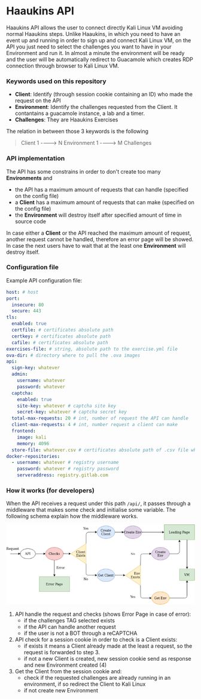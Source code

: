 # Haaukins API

Haaukins API allows the user to connect directly Kali Linux VM avoiding normal Haaukins steps. Unlike Haaukins, in which
you need to have an event up and running in order to sign up and connect Kali Linux VM, on the API you just need to select
the challenges you want to have in your Environment and run it. In almost a minute the environment will be ready and the 
user will be automatically redirect to Guacamole which creates RDP connection through browser to Kali Linux VM.

### Keywords used on this repository
- **Client**: Identify (through session cookie containing an ID) who made the request on the API
- **Environment**: Identify the challenges requested from the Client. It contantains a guacamole instance, a lab and a timer.
- **Challenges**: They are Haaukins Exercises

The relation in between those 3 keywords is the following 
> Client 1 ----> N Environment 1 ----> M Challenges

### API implementation
The API has some constrains in order to don't create too many **Environments** and 
- the API has a maximum amount of requests that can handle (specified on the config file)
- a **Client** has a maximum amount of requests that can make (specified on the config file)
- the **Environment** will destroy itself after specified amount of time in source code

In case either a **Client** or the API reached the maximum amount of request, another request cannot be handled, therefore an 
error page will be showed. In case the next users have to wait that at the least one **Environment** will destroy itself.

### Configuration file
Example API configuration file: 
```yaml
host: # host
port:
  insecure: 80
  secure: 443
tls: 
  enabled: true
  certfile: # certificates absolute path
  certkey: # certificates absolute path
  cafile: # certificates absolute path
exercises-file: # string, absolute path to the exercise.yml file
ova-dir: # directory where to pull the .ova images
api:
  sign-key: whatever
  admin:
    username: whatever
    password: whatever
  captcha: 
    enabled: true
    site-key: whatever # captcha site key
    secret-key: whatever # captcha secret key
  total-max-requests: 20 # int, number of request the API can handle
  client-max-requests: 4 # int, number request a client can make
  frontend:
    image: kali
    memory: 4096
  store-file: whatever.csv # certificates absolute path of .csv file where to store the requests 
docker-repositories: 
  - username: whatever # registry username
    password: whatever # registry password
    serveraddress: registry.gitlab.com
```

### How it works (for developers)

When the API receives a request under this path `/api/`, it passes through a middleware that makes some check and initialise some variable.
The following schema explain how the middleware works.

<img src=".github/imgs/api_workflow.png"  />

1. API handle the request and checks (shows Error Page in case of error):
    - if the challenges TAG selected exists
    - if the API can handle another request
    - if the user is not a BOT through a reCAPTCHA
2. API check for a session cookie in order to check is a Client exists:
    - if exists it means a Client already made at the least a request, so the request is forwarded to step 3.
    - if not a new Client is created, new session cookie send as response and new Environment created (4)
3. Get the Client from the session cookie and:
    - check if the requested challenges are already running in an environment, if so redirect the Client to Kali Linux
    - if not create new Environment
